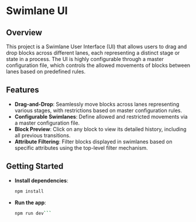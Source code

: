 # Swimlane UI

## Overview
This project is a Swimlane User Interface (UI) that allows users to drag and drop blocks across different lanes, each representing a distinct stage or state in a process. The UI is highly configurable through a master configuration file, which controls the allowed movements of blocks between lanes based on predefined rules.

## Features

- **Drag-and-Drop**: Seamlessly move blocks across lanes representing various stages, with restrictions based on master configuration rules.
- **Configurable Swimlanes**: Define allowed and restricted movements via a master configuration file.
- **Block Preview**: Click on any block to view its detailed history, including all previous transitions.
- **Attribute Filtering**: Filter blocks displayed in swimlanes based on specific attributes using the top-level filter mechanism.

## Getting Started

- **Install dependencies**: 
  ```bash
  npm install
  ```
-   **Run the app**: 
    ```bash
    npm run dev```